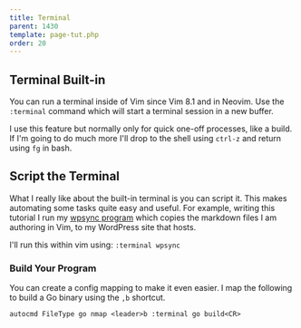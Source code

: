 ```yaml
---
title: Terminal
parent: 1430
template: page-tut.php
order: 20
---
```


## Terminal Built-in

You can run a terminal inside of Vim since Vim 8.1 and in Neovim. Use the `:terminal` command which will start a terminal session in a new buffer.

I use this feature but normally only for quick one-off processes, like a build. If I'm going to do much more I'll drop to the shell using `ctrl-z` and return using `fg` in bash.

## Script the Terminal

What I really like about the built-in terminal is you can script it. This makes automating some tasks quite easy and useful. For example, writing this tutorial I run my [wpsync program](https://github.com/mkaz/wpsync) which copies the markdown files I am authoring in Vim, to my WordPress site that hosts.

I'll run this within vim using: `:terminal wpsync`


### Build Your Program

You can create a config mapping to make it even easier. I map the following to build a Go binary using the `,b` shortcut.

```vim
autocmd FileType go nmap <leader>b :terminal go build<CR>
```

